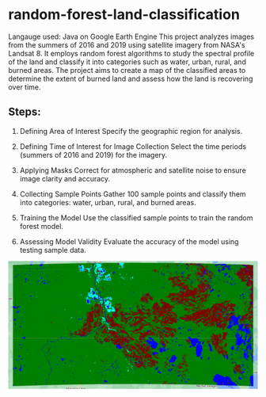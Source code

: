 # random-forest-land-classification
Langauge used: Java on Google Earth Engine
This project analyzes images from the summers of 2016 and 2019 using satellite imagery from NASA's Landsat 8. It employs random forest algorithms to study the spectral profile of the land and classify it into categories such as water, urban, rural, and burned areas. The project aims to create a map of the classified areas to determine the extent of burned land and assess how the land is recovering over time.

## Steps:
1) Defining Area of Interest
Specify the geographic region for analysis.

2) Defining Time of Interest for Image Collection
Select the time periods (summers of 2016 and 2019) for the imagery.

3) Applying Masks
Correct for atmospheric and satellite noise to ensure image clarity and accuracy.

4) Collecting Sample Points
Gather 100 sample points and classify them into categories: water, urban, rural, and burned areas.

5) Training the Model
Use the classified sample points to train the random forest model.

6) Assessing Model Validity
Evaluate the accuracy of the model using testing sample data.

![Fort McMurray 2016](FortMcMurray-2016)
